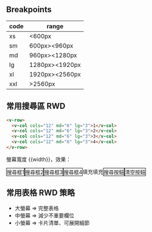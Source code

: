 ## Breakpoints
|code|range|
|-|-|
|xs|<600px|
|sm|600px><960px|
|md|960px><1280px|
|lg|1280px><1920px|
|xl|1920px><2560px|
|xxl|>2560px|

## 常用搜尋區 RWD
```html
<v-row>
  <v-col cols="12" md="6" lg="3">1</v-col>
  <v-col cols="12" md="6" lg="3">2</v-col>
  <v-col cols="12" md="6" lg="3">3</v-col>
  <v-col cols="12" md="6" lg="3">4</v-col>
</v-row>
```
螢幕寬度 {{width}}，效果：

<div class="row">
  <div :class="col">搜尋框1</div>
  <div :class="col">搜尋框2</div>
  <div :class="col">搜尋框3</div>
  <div :class="col">搜尋框4</div>
  <div :class="col" class="border-0" v-if="col=='col-3'">填充</div>
  <div :class="col" class="border-0" v-if="col=='col-3'">填充</div>
  <div :class="col">搜尋按鈕</div>
  <div :class="col">清空按鈕</div>
</div>

## 常用表格 RWD 策略
 - 大螢幕 => 完整表格  
 - 中螢幕 => 減少不重要欄位  
 - 小螢幕 => 卡片清單、可展開細節

<!-- 螢幕寬度 {{width}}，效果： -->

<script setup> 
import { ref, computed, reactive, onMounted, onUnmounted } from 'vue'

// width
const width = ref(0);
onMounted(()=>(width.value = window.innerWidth))
const resizeHandler = (e)=> (width.value = window.innerWidth)
let listener;
onMounted(()=> (listener = window.addEventListener("resize", resizeHandler)))
onUnmounted(()=> window.removeEventListener("resize", listener))

// col
const col = computed(()=>{
	if(width.value < 960) return 'col-12'
	if(width.value < 1280) return 'col-6'
	return 'col-3'
})

</script>
<style > 
* {
  box-sizing: border-box; /* 这会将内边距和边框计算在元素的总宽度内 */
 }
.row { 
	display: flex; 
	max-width: 100%;
	flex-wrap: wrap;
}
.row * { border: 1px solid #000; }
.border-0 { border: 0px !important; }
.col { flex: 1 0 0%; } /*增長因子為 1，會長大*/ 
/* col-1 ~ col-12 固定百分比 */
/* .col-auto{flex:0 0 auto;width:auto}
.col-1{flex:0 0 auto;width:8.33333333%}
.col-2{flex:0 0 auto;width:16.66666667%} */
.col-3 {
  flex: 0 0 25%; /* 或者 flex: 1 0 25%; 如果你希望元素能够收缩以适应空间 */
  max-width: 25%;
}
/* .col-4{flex:0 0 auto;width:33.33333333%}
.col-5{flex:0 0 auto;width:41.66666667%}
 */
.col-6 {
  flex: 0 0 50%; /* 或者 flex: 1 0 25%; 如果你希望元素能够收缩以适应空间 */
  max-width: 50%;
}
/* .col-7{flex:0 0 auto;width:58.33333333%}
.col-8{flex:0 0 auto;width:66.66666667%}
.col-9{flex:0 0 auto;width:75%}
.col-10{flex:0 0 auto;width:83.33333333%}
.col-11{flex:0 0 auto;width:91.66666667%}
*/
.col-12{flex:0 0 100%;max-width:100%} 
</style>
